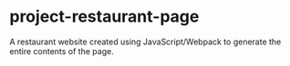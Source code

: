 # project-restaurant-page
A restaurant website created using JavaScript/Webpack to generate the entire contents of the page.
